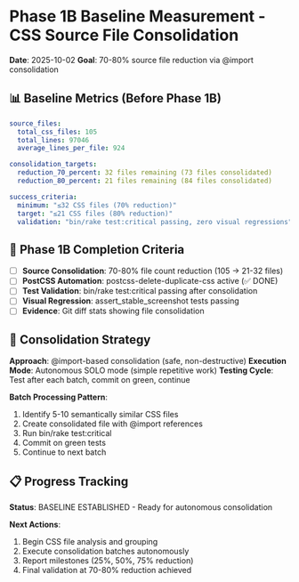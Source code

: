 # Phase 1B Baseline Measurement - CSS Source File Consolidation

**Date**: 2025-10-02
**Goal**: 70-80% source file reduction via @import consolidation

## 📊 Baseline Metrics (Before Phase 1B)

```yaml
source_files:
  total_css_files: 105
  total_lines: 97046
  average_lines_per_file: 924

consolidation_targets:
  reduction_70_percent: 32 files remaining (73 files consolidated)
  reduction_80_percent: 21 files remaining (84 files consolidated)

success_criteria:
  minimum: "≤32 CSS files (70% reduction)"
  target: "≤21 CSS files (80% reduction)"
  validation: "bin/rake test:critical passing, zero visual regressions"
```

## 🎯 Phase 1B Completion Criteria

- [ ] **Source Consolidation**: 70-80% file count reduction (105 → 21-32 files)
- [ ] **PostCSS Automation**: postcss-delete-duplicate-css active (✅ DONE)
- [ ] **Test Validation**: bin/rake test:critical passing after consolidation
- [ ] **Visual Regression**: assert_stable_screenshot tests passing
- [ ] **Evidence**: Git diff stats showing file consolidation

## 🔄 Consolidation Strategy

**Approach**: @import-based consolidation (safe, non-destructive)
**Execution Mode**: Autonomous SOLO mode (simple repetitive work)
**Testing Cycle**: Test after each batch, commit on green, continue

**Batch Processing Pattern**:
1. Identify 5-10 semantically similar CSS files
2. Create consolidated file with @import references
3. Run bin/rake test:critical
4. Commit on green tests
5. Continue to next batch

## 📋 Progress Tracking

**Status**: BASELINE ESTABLISHED - Ready for autonomous consolidation

**Next Actions**:
1. Begin CSS file analysis and grouping
2. Execute consolidation batches autonomously
3. Report milestones (25%, 50%, 75% reduction)
4. Final validation at 70-80% reduction achieved
